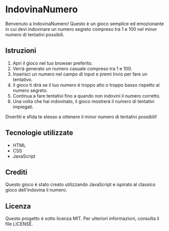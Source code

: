 # IndovinaNumero

Benvenuto a IndovinaNumero! Questo è un gioco semplice ed emozionante in cui devi indovinare un numero segreto compreso tra 1 e 100 nel minor numero di tentativi possibili.

## Istruzioni

1. Apri il gioco nel tuo browser preferito.
2. Verrà generato un numero casuale compreso tra 1 e 100.
3. Inserisci un numero nel campo di input e premi Invio per fare un tentativo.
4. Il gioco ti dirà se il tuo numero è troppo alto o troppo basso rispetto al numero segreto.
5. Continua a fare tentativi fino a quando non indovini il numero corretto.
6. Una volta che hai indovinato, il gioco mostrerà il numero di tentativi impiegati.

Divertiti e sfida te stesso a ottenere il minor numero di tentativi possibili!

## Tecnologie utilizzate

- HTML
- CSS
- JavaScript

## Crediti

Questo gioco è stato creato utilizzando JavaScript e ispirato al classico gioco dell'indovina il numero.

## Licenza

Questo progetto è sotto licenza MIT. Per ulteriori informazioni, consulta il file LICENSE.

